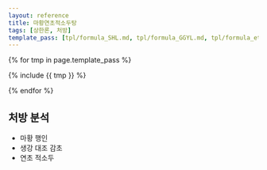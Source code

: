 ```yaml
---
layout: reference
title: 마황연초적소두탕
tags: [상한론, 처방]
template_pass: [tpl/formula_SHL.md, tpl/formula_GGYL.md, tpl/formula_etc.md]
---
```



{% for tmp in page.template_pass %}

{% include {{ tmp }} %}

{% endfor %}

## 처방 분석

* 마황 행인
* 생강 대조 감초
* 연초 적소두

